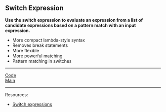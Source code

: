 ## Switch Expression

**Use the switch expression to evaluate an expression from a list of candidate expressions based on a pattern match with an input expression.**

* More compact lambda-style syntax
* Removes break statements
* More flexible
* More powerful matching
* Pattern matching in switches

***
[Code](../Services/BookLocator.cs)
<br>
[Main](main.md)
***
Resources:

* [Switch expressions](https://learn.microsoft.com/dotnet/csharp/language-reference/operators/switch-expression)